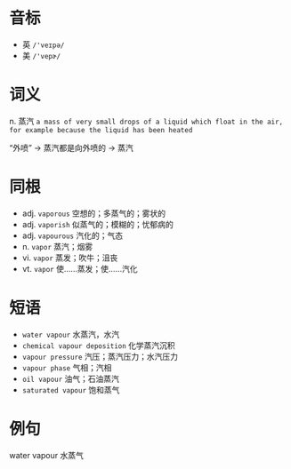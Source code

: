 # 音标

- 英 `/'veɪpə/`
- 美 `/'vepɚ/`

# 词义

n. 蒸汽
`a mass of very small drops of a liquid which float in the air, for example because the liquid has been heated`



“外喷” → 蒸汽都是向外喷的 → 蒸汽

# 同根

- adj. `vaporous` 空想的；多蒸气的；雾状的
- adj. `vaporish` 似蒸气的；模糊的；忧郁病的
- adj. `vapourous` 汽化的；气态
- n. `vapor` 蒸汽；烟雾
- vi. `vapor` 蒸发；吹牛；沮丧
- vt. `vapor` 使……蒸发；使……汽化

# 短语

- `water vapour` 水蒸汽，水汽
- `chemical vapour deposition` 化学蒸汽沉积
- `vapour pressure` 汽压；蒸汽压力；水汽压力
- `vapour phase` 气相；汽相
- `oil vapour` 油气；石油蒸汽
- `saturated vapour` 饱和蒸气

# 例句

water vapour
水蒸气


